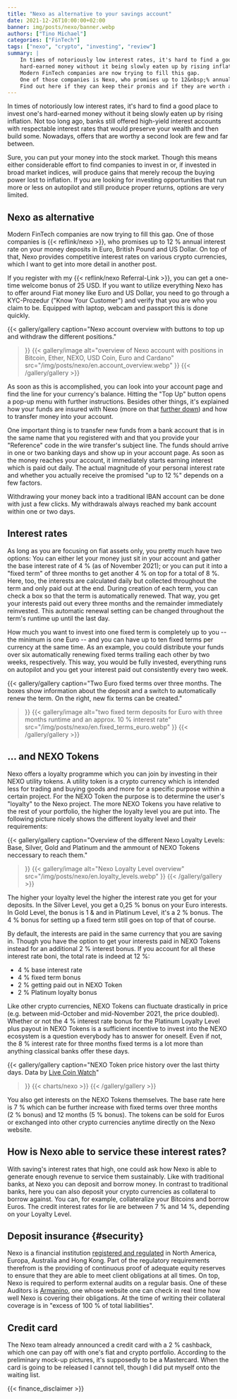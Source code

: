 ```yaml
---
title: "Nexo as alternative to your savings account"
date: 2021-12-26T10:00:00+02:00
banner: img/posts/nexo/banner.webp
authors: ["Tino Michael"]
categories: ["FinTech"]
tags: ["nexo", "crypto", "investing", "review"]
summary: |
    In times of notoriously low interest rates, it's hard to find a good place to invest one's
    hard-earned money without it being slowly eaten up by rising inflation.
    Modern FinTech companies are now trying to fill this gap.
    One of those companies is Nexo, who promises up to 12&nbsp;% annual interest rate.
    Find out here if they can keep their promis and if they are worth a look.
---
```


In times of notoriously low interest rates, it's hard to find a good place to invest one's
hard-earned money without it being slowly eaten up by rising inflation.
Not too long ago, banks still offered high-yield interest accounts with respectable interest
rates that would preserve your wealth and then build some.
Nowadays, offers that are worthy a second look are few and far between.

Sure, you can put your money into the stock market.
Though this means either considerable effort to find companies to invest in or, if invested in
broad market indices, will produce gains that merely recoup the buying power lost to inflation.
If you are looking for investing opportunities that run more or less on autopilot and still produce
proper returns, options are very limited.

## Nexo as alternative

Modern FinTech companies are now trying to fill this gap.
One of those companies is {{< reflink/nexo >}}, who promises up to 12&nbsp;% annual interest rate
on your money deposits in Euro, British Pound and US Dollar.
On top of that, Nexo provides competitive interest rates on various crypto currencies, which I want
to get into more detail in another post.

If you register with my {{< reflink/nexo Referral-Link >}}, you can get a one-time welcome bonus of
25&nbsp;USD.
If you want to utilize everything Nexo has to offer around Fiat money like Euro and US Dollar, you
need to go through a KYC-Prozedur ("Know Your Customer") and verify that you are who you claim to be.
Equipped with laptop, webcam and passport this is done quickly.

{{< gallery/gallery
    caption="Nexo account overview with buttons to top up and withdraw the different positions."
>}}
{{< gallery/image
    alt="overview of Nexo account with positions in Bitcoin, Ether, NEXO, USD Coin, Euro and Cardano"
    src="/img/posts/nexo/en.account_overview.webp"
>}}
{{< /gallery/gallery >}}

As soon as this is accomplished, you can look into your account page and find the line for your
currency's balance.
Hitting the "Top Up" button opens a pop-up menu with further instructions.
Besides other things, it's explained how your funds are insured with Nexo
(more on that [further down](#security)) and how to transfer money into your account.

One important thing is to transfer new funds from a bank account that is in the same name that
you registered with and that you provide your "Reference" code in the wire transfer's subject line.
The funds should arrive in one or two banking days and show up in your account page.
As soon as the money reaches your account, it immediately starts earning interest which is paid out daily.
The actual magnitude of your personal interest rate and whether you actually receive the promised
"up to 12&nbsp;%" depends on a few factors.

Withdrawing your money back into a traditional IBAN account can be done with just a few clicks.
My withdrawals always reached my bank account within one or two days.

## Interest rates

As long as you are focusing on fiat assets only, you pretty much have two options:
You can either let your money just sit in your account and gather the base interest rate of 4&nbsp;%
(as of November 2021); or you can put it into a "fixed term" of three months to get another 4&nbsp;%
on top for a total of 8&nbsp;%.
Here, too, the interests are calculated daily but collected throughout the term and only paid out
at the end.
During creation of each term, you can check a box so that the term is automatically renewed.
That way, you get your interests paid out every three months and the remainder immediately reinvested.
This automatic renewal setting can be changed throughout the term's runtime up until the last day.

How much you want to invest into one fixed term is completely up to you -- the minimum is one Euro
-- and you can have up to ten fixed terms per currency at the same time.
As an example, you could distribute your funds over six automatically renewing fixed terms trailing
each other by two weeks, respectively.
This way, you would be fully invested, everything runs on autopilot and you get your interest paid
out consistently every two week.

{{< gallery/gallery
    caption="Two Euro fixed terms over three months. The boxes show information about the deposit and a switch to automatically renew the term. On the right, new fix terms can be created."
>}}
{{< gallery/image
    alt="two fixed term deposits for Euro with three months runtime and an approx. 10 % interest rate"
    src="/img/posts/nexo/en.fixed_terms_euro.webp"
>}}
{{< /gallery/gallery >}}

## ... and NEXO Tokens

Nexo offers a loyalty programme which you can join by investing in their NEXO utility tokens.
A utility token is a crypto currency which is intended less for trading and buying goods and more
for a specific purpose within a certain project.
For the NEXO Token the purpose is to determine the user's "loyalty" to the Nexo project.
The more NEXO Tokens you have relative to the rest of your portfolio,
the higher the loyalty level you are put into.
The following picture nicely shows the different loyalty level and their requirements:

{{< gallery/gallery
    caption="Overview of the different Nexo Loyalty Levels: Base, Silver, Gold and Platinum and the ammount of NEXO Tokens neccessary to reach them."
>}}
{{< gallery/image
    alt="Nexo Loyalty Level overview"
    src="/img/posts/nexo/en.loyalty_levels.webp"
>}}
{{< /gallery/gallery >}}

The higher your loyalty level the higher the interest rate you get for your deposits.
In the Silver Level, you get a 0,25&nbsp;% bonus on your Euro interests.
In Gold Level, the bonus is 1&nbsp;& and in Platinum Level, it's a 2&nbsp;% bonus.
The 4&nbsp;% bonus for setting up a fixed term still goes on top of that of course.

By default, the interests are paid in the same currency that you are saving in.
Though you have the option to get your interests paid in NEXO Tokens instead for an additional 2&nbsp;%
interest bonus. If you account for all these interest rate boni, the total rate is indeed at 12&nbsp;%:

- 4&nbsp;% base interest rate
- 4&nbsp;% fixed term bonus
- 2&nbsp;% getting paid out in NEXO Token
- 2&nbsp;% Platinum loyalty bonus

Like other crypto currencies, NEXO Tokens can fluctuate drastically in price
(e.g. between mid-October and mid-November 2021, the price doubled).
Whether or not the 4&nbsp;% interest rate bonus for the Platinum Loyalty Level plus payout in NEXO
Tokens is a sufficient incentive to invest into the NEXO ecosystem is a question everybody has to
answer for oneself.
Even if not, the 8&nbsp;% interest rate for three months fixed terms is a lot more than anything
classical banks offer these days.

{{< gallery/gallery
    caption="NEXO Token price history over the last thirty days. Data by <a href='https://www.livecoinwatch.com/tools/convert/NEXO-EUR'>Live Coin Watch</a>"
>}}
{{< charts/nexo >}}
{{< /gallery/gallery >}}

You also get interests on the NEXO Tokens themselves. The base rate here is 7&nbsp;% which can be
further increase with fixed terms over three months (2&nbsp;% bonus) and 12 months (5&nbsp;% bonus).
The tokens can be sold for Euros or exchanged into other crypto currencies anytime directly on
the Nexo website.

## How is Nexo able to service these interest rates?

With saving's interest rates that high, one could ask how Nexo is able to generate enough revenue to
service them sustainably.
Like with traditional banks, at Nexo you can deposit and borrow money.
In contrast to traditional banks, here you can also deposit your crypto currencies as collateral to
borrow against.
You can, for example, collateralize your Bitcoins and borrow Euros.
The credit interest rates for lie are between 7&nbsp;% and 14&nbsp;%, depending on your Loyalty Level.

## Deposit insurance {#security}

Nexo is a financial institution [registered and regulated](https://nexo.io/security)
in North America, Europa, Australia and Hong Kong.
Part of the regulatory requirements therefrom is the providing of continuous proof of adequate
equity reserves to ensure that they are able to meet client obligations at all times.
On top, Nexo is required to perform external audits on a regular basis.
One of these Auditors is [Armanino](https://real-time-attest.trustexplorer.io/nexo), one whose
website one can check in real time how well Nexo is covering their obligations.
At the time of writing their collateral coverage is in "excess of 100&nbsp;% of total liabilities".

## Credit card

The Nexo team already announced a credit card with a 2&nbsp;% cashback, which one can pay off with
one's fiat and crypto portfolio.
According to the preliminary mock-up pictures, it's supposedly to be a Mastercard.
When the card is going to be released I cannot tell, though I did put myself onto the waiting list.

{{< finance_disclaimer >}}
